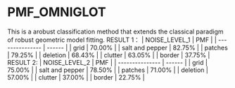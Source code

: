 # PMF_OMNIGLOT
This is  a arobust classification method that extends the classical paradigm of robust geometric model fitting.
RESULT 1：
| NOISE_LEVEL_1   | PMF    |
| --------------- | ------ |
| grid            | 70.00% |
| salt and pepper | 82.75% |
| patches         | 79.25% |
| deletion        | 68.43% |
| clutter         | 63.05% |
| border          | 37.75% |
RESULT 2:
| NOISE_LEVEL_2   | PMF    |
| --------------- | ------ |
| grid            | 75.00% |
| salt and pepper | 78.50% |
| patches         | 71.00% |
| deletion        | 57.00% |
| clutter         | 37.00% |
| border          | 22.75% |
